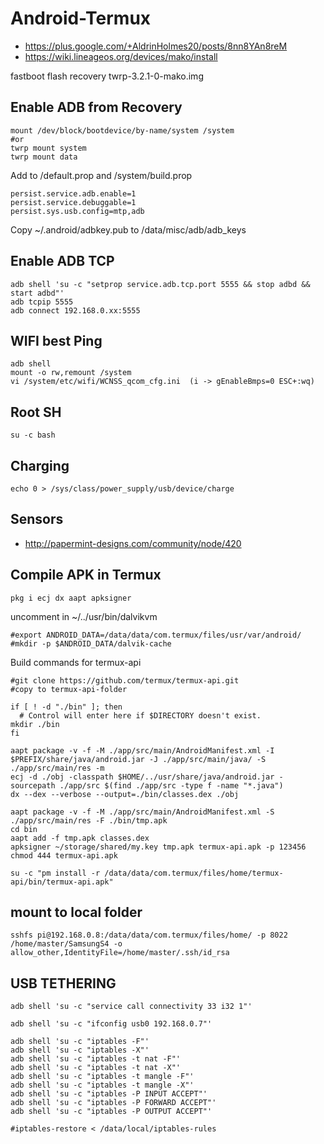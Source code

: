 # Android-Termux

* https://plus.google.com/+AldrinHolmes20/posts/8nn8YAn8reM
* https://wiki.lineageos.org/devices/mako/install

fastboot flash recovery twrp-3.2.1-0-mako.img


## Enable ADB from Recovery

```
mount /dev/block/bootdevice/by-name/system /system  
#or
twrp mount system
twrp mount data
```
Add to /default.prop and /system/build.prop

```
persist.service.adb.enable=1                                                    
persist.service.debuggable=1
persist.sys.usb.config=mtp,adb
```
Copy ~/.android/adbkey.pub to /data/misc/adb/adb_keys

## Enable ADB TCP

```
adb shell 'su -c "setprop service.adb.tcp.port 5555 && stop adbd && start adbd"'
adb tcpip 5555
adb connect 192.168.0.xx:5555
```

## WIFI best Ping

```
adb shell
mount -o rw,remount /system
vi /system/etc/wifi/WCNSS_qcom_cfg.ini  (i -> gEnableBmps=0 ESC+:wq)
```

## Root SH

```
su -c bash
```
## Charging

```
echo 0 > /sys/class/power_supply/usb/device/charge
```

## Sensors
* http://papermint-designs.com/community/node/420

## Compile APK in Termux
```
pkg i ecj dx aapt apksigner
```
uncomment in ~/../usr/bin/dalvikvm
```
#export ANDROID_DATA=/data/data/com.termux/files/usr/var/android/
#mkdir -p $ANDROID_DATA/dalvik-cache
```

Build commands for termux-api
```
#git clone https://github.com/termux/termux-api.git
#copy to termux-api-folder

if [ ! -d "./bin" ]; then
  # Control will enter here if $DIRECTORY doesn't exist.
mkdir ./bin
fi

aapt package -v -f -M ./app/src/main/AndroidManifest.xml -I $PREFIX/share/java/android.jar -J ./app/src/main/java/ -S ./app/src/main/res -m
ecj -d ./obj -classpath $HOME/../usr/share/java/android.jar -sourcepath ./app/src $(find ./app/src -type f -name "*.java")
dx --dex --verbose --output=./bin/classes.dex ./obj

aapt package -v -f -M ./app/src/main/AndroidManifest.xml -S ./app/src/main/res -F ./bin/tmp.apk
cd bin
aapt add -f tmp.apk classes.dex
apksigner ~/storage/shared/my.key tmp.apk termux-api.apk -p 123456
chmod 444 termux-api.apk

su -c "pm install -r /data/data/com.termux/files/home/termux-api/bin/termux-api.apk"
```

## mount to local folder
```
sshfs pi@192.168.0.8:/data/data/com.termux/files/home/ -p 8022 /home/master/SamsungS4 -o allow_other,IdentityFile=/home/master/.ssh/id_rsa 
```

## USB TETHERING 
```
adb shell 'su -c "service call connectivity 33 i32 1"'

adb shell 'su -c "ifconfig usb0 192.168.0.7"'

adb shell 'su -c "iptables -F"'
adb shell 'su -c "iptables -X"'
adb shell 'su -c "iptables -t nat -F"'
adb shell 'su -c "iptables -t nat -X"'
adb shell 'su -c "iptables -t mangle -F"'
adb shell 'su -c "iptables -t mangle -X"'
adb shell 'su -c "iptables -P INPUT ACCEPT"'
adb shell 'su -c "iptables -P FORWARD ACCEPT"'
adb shell 'su -c "iptables -P OUTPUT ACCEPT"'

#iptables-restore < /data/local/iptables-rules

```
